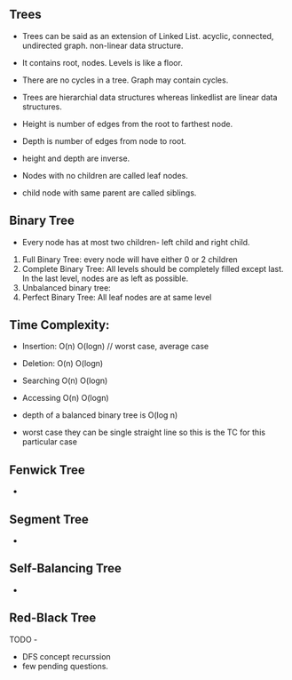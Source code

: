 ## Trees

- Trees can be said as an extension of Linked List. acyclic, connected, undirected graph. non-linear data structure. 
- It contains root, nodes. Levels is like a floor.
- There are no cycles in a tree. Graph may contain cycles. 
- Trees are hierarchial data structures whereas linkedlist are linear data structures. 

- Height is number of edges from the root to farthest node.
- Depth is number of edges from node to root. 
- height and depth are inverse.

- Nodes with no children are called leaf nodes.
- child node with same parent are called siblings. 

## Binary Tree

- Every node has at most two children- left child and right child.

1. Full Binary Tree: every node will have either 0 or 2 children
2. Complete Binary Tree: All levels should be completely filled except last. In the last level, nodes are as left as possible. 
3. Unbalanced binary tree: 
4. Perfect Binary Tree: All leaf nodes are at same level

## Time Complexity: 

- Insertion: O(n) O(logn) // worst case, average case
- Deletion: O(n) O(logn)
- Searching O(n) O(logn)
- Accessing O(n) O(logn)


- depth of a balanced binary tree is O(log n)
- worst case they can be single straight line so this is the TC for this particular case


## Fenwick Tree

-

## Segment Tree

-

## Self-Balancing Tree

-

## Red-Black Tree


TODO - 
- DFS concept recurssion
- few pending questions.